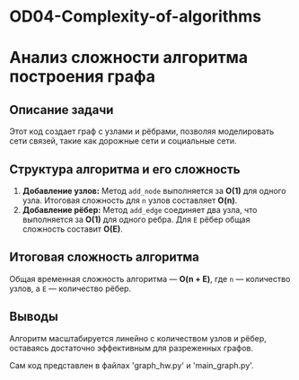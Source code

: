 # OD04-Complexity-of-algorithms
# Анализ сложности алгоритма построения графа

## Описание задачи
Этот код создает граф с узлами и рёбрами, позволяя моделировать сети связей, такие как дорожные сети и социальные сети.

## Структура алгоритма и его сложность

1. **Добавление узлов:** Метод `add_node` выполняется за **O(1)** для одного узла. Итоговая сложность для `n` узлов составляет **O(n)**.
2. **Добавление рёбер:** Метод `add_edge` соединяет два узла, что выполняется за **O(1)** для одного ребра. Для `E` рёбер общая сложность составит **O(E)**.

## Итоговая сложность алгоритма
Общая временная сложность алгоритма — **O(n + E)**, где `n` — количество узлов, а `E` — количество рёбер.

## Выводы
Алгоритм масштабируется линейно с количеством узлов и рёбер, оставаясь достаточно эффективным для разреженных графов.

Сам код представлен в файлах 'graph_hw.py' и 'main_graph.py'.